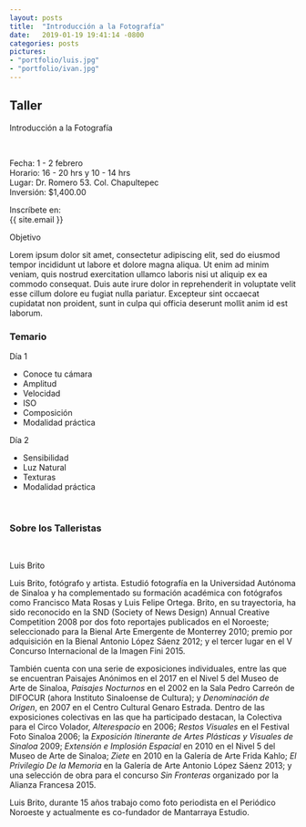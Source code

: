 ```yaml
---
layout: posts
title:  "Introducción a la Fotografía"
date:   2019-01-19 19:41:14 -0800
categories: posts
pictures:
- "portfolio/luis.jpg"
- "portfolio/ivan.jpg"
---
```


## Taller

Introducción a la Fotografía

<br />

Fecha: 1 - 2 febrero
<br />
Horario: 16 - 20 hrs y 10 - 14 hrs
<br />
Lugar: Dr. Romero 53. Col. Chapultepec
<br />
Inversión: $1,400.00

Inscríbete en: <br /> {{ site.email }}

Objetivo

Lorem ipsum dolor sit amet, consectetur adipiscing elit, sed do eiusmod tempor incididunt ut labore et dolore magna aliqua. Ut enim ad minim veniam, quis nostrud exercitation ullamco laboris nisi ut aliquip ex ea commodo consequat. Duis aute irure dolor in reprehenderit in voluptate velit esse cillum dolore eu fugiat nulla pariatur. Excepteur sint occaecat cupidatat non proident, sunt in culpa qui officia deserunt mollit anim id est laborum.

### Temario

Día 1
- Conoce tu cámara
- Amplitud
- Velocidad
- ISO
- Composición
- Modalidad práctica

Día 2
- Sensibilidad
- Luz Natural
- Texturas
- Modalidad práctica

<br />

### Sobre los Talleristas

<br />

Luis Brito

Luis Brito, fotógrafo y artista. Estudió fotografía en la Universidad Autónoma de Sinaloa y ha complementado su formación académica con fotógrafos como Francisco Mata Rosas y Luis Felipe Ortega. Brito, en su trayectoria, ha sido reconocido en la SND (Society of News Design) Annual Creative Competition 2008 por dos foto reportajes publicados en el Noroeste; seleccionado para la Bienal Arte Emergente de Monterrey 2010; premio por adquisición en la Bienal Antonio López Sáenz 2012; y el tercer lugar en el V Concurso Internacional de la Imagen Fini 2015.

También cuenta con una serie de exposiciones individuales, entre las que se encuentran Paisajes Anónimos en el 2017 en el Nivel 5 del Museo de Arte de Sinaloa, _Paisajes Nocturnos_ en el 2002 en la Sala Pedro Carreón de DIFOCUR (ahora Instituto Sinaloense de Cultura); y _Denominación de Origen_, en 2007 en el Centro Cultural Genaro Estrada. Dentro de las exposiciones colectivas en las que ha participado destacan, la Colectiva para el Circo Volador, _Alterespacio_ en 2006; _Restos Visuales_ en el Festival Foto Sinaloa 2006; la _Exposición Itinerante de Artes Plásticas y Visuales de Sinaloa_ 2009; _Extensión e Implosión Espacial_ en 2010 en el Nivel 5 del Museo de Arte de Sinaloa; _Ziete_ en 2010 en la Galería de Arte Frida Kahlo; _El Privilegio De la Memoria_ en la Galería de Arte Antonio López Sáenz 2013; y una selección de obra para el concurso _Sin Fronteras_ organizado por la Alianza Francesa 2015.

Luis Brito, durante 15 años trabajo como foto periodista en el Periódico Noroeste y actualmente es co-fundador de Mantarraya Estudio.
